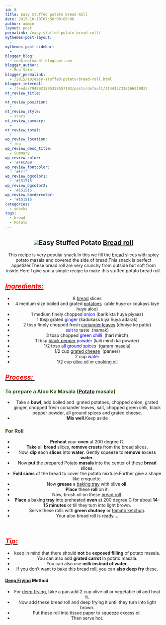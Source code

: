 ```yaml
---
id: 8
title: Easy Stuffed potato Bread Roll
date: 2015-10-10T07:50:00+00:00
author: admin
layout: post
permalink: /easy-stuffed-potato-bread-roll/
mythemes-post-layout:
  - 
mythemes-post-sidebar:
  - 
blogger_blog:
  - cookingteach1.blogspot.com
blogger_author:
  - Rup Saini
blogger_permalink:
  - /2015/10/easy-stuffed-potato-bread-roll.html
blogger_internal:
  - /feeds/7948921895358557192/posts/default/3144157336166619822
nt_review_title:
  - 
nt_review_position:
  - 
nt_review_style:
  - stars
nt_review_summary:
  - 
nt_review_total:
  - 
wp_review_location:
  - top
wp_review_desc_title:
  - Summary
wp_review_color:
  - '#FFCA00'
wp_review_fontcolor:
  - '#fff'
wp_review_bgcolor1:
  - '#151515'
wp_review_bgcolor2:
  - '#151515'
wp_review_bordercolor:
  - '#151515'
categories:
  - snacks
tags:
  - bread
  - Potato
---
```

<div dir="ltr" style="text-align: left;">
  <div style="clear: both; text-align: center;">
  </p>
  
  <h2>
    <img class="size-medium wp-image-234 aligncenter" src="http://cookingteach.com/wp-content
  </h2>
  
  <h2>
    <span style="color: #990000; text-decoration: underline;">Easy Stuffed Potato <a title="Bread roll" href="http://en.wikipedia.org/wiki/Bread_roll" target="_blank" rel="wikipedia">Bread roll</a></span>
  </h2>
  
  <p>
    This recipe is very popular snack.In this we fill the <a class="zem_slink" title="Bread" href="http://en.wikipedia.org/wiki/Bread" target="_blank" rel="wikipedia">bread</a> slices with spicy potato masala and covered the side of bread.This snack is perfect appetizer.These bread roll are very crunchy from outside but soft from inside.Here I give you a simple recipe to make this stuffed potato bread roll.
  </p>
  
  <h2 style="text-align: left;">
    <i><u><span style="color: red;">Ingredients: </span></u></i>
  </h2>
  
  <ul>
    <li>
      8 <a title="Bread" href="http://en.wikipedia.org/wiki/Bread" target="_blank" rel="wikipedia">bread</a> slices
    </li>
    <li>
      4 medium size boiled and grated <a title="Potato" href="http://en.wikipedia.org/wiki/Potato" target="_blank" rel="wikipedia">potatoes</a>  (uble huye or kdukass kiye huye aloo)
    </li>
    <li>
      1 medium finely chopped <span style="color: blue;">onion</span> (barik kta huya piyaaz)
    </li>
    <li>
      1 tbsp grated <span style="color: blue;">ginger</span> (kadukass kiya huya adarak)
    </li>
    <li>
      2 tbsp finely chopped fresh <a title="Coriander" href="http://en.wikipedia.org/wiki/Coriander" target="_blank" rel="wikipedia">coriander leaves</a> (dhniye ke patte)
    </li>
    <li>
      <span style="color: blue;">salt</span> to taste  (namak)
    </li>
    <li>
      3 tbsp chopped <span style="color: blue;">green chilli </span> (hari mirch)
    </li>
    <li>
      1 tbsp <a title="Black pepper" href="http://en.wikipedia.org/wiki/Black_pepper" target="_blank" rel="wikipedia">black pepper</a> <span style="color: blue;">powder</span> (kali mirch ka powder)
    </li>
    <li>
      1/2 tbsp <span style="color: blue;">all ground spices</span>  (<a title="Garam masala" href="http://en.wikipedia.org/wiki/Garam_masala" target="_blank" rel="wikipedia">garam masala</a>)
    </li>
    <li>
      1/2 cup <a title="Grated cheese" href="http://en.wikipedia.org/wiki/Grated_cheese" target="_blank" rel="wikipedia">grated cheese</a>  (paneer)
    </li>
    <li>
      2 cup <span style="color: blue;">water</span>
    </li>
    <li>
      1/2 cup <a title="Olive oil" href="http://en.wikipedia.org/wiki/Olive_oil" target="_blank" rel="wikipedia">olive oil</a> or <a title="Cooking oil" href="http://en.wikipedia.org/wiki/Cooking_oil" target="_blank" rel="wikipedia">cooking oil</a>
    </li>
  </ul>
  
  <h2 style="text-align: left;">
    <i><u><span style="color: red;">Process: </span></u></i>
  </h2>
  
  <h3 style="text-align: left;">
    <span style="color: #274e13;">To prepare a Aloo Ka Masala (<a title="Potato" href="http://en.wikipedia.org/wiki/Potato" target="_blank" rel="wikipedia">Potato</a> masala) </span>
  </h3>
  
  <ul>
    <li>
      Take a <b>bowl</b>, add boiled and  grated potatoes, chopped onion, grated ginger, chopped fresh coriander leaves, salt, chopped green chlli, black pepper powder, all ground spices and grated cheese.
    </li>
    <li>
      <b>Mix well</b>.Keep aside
    </li>
  </ul>
  
  <h3 style="text-align: left;">
    <span style="color: #274e13;">For Roll </span>
  </h3>
  
  <ul>
    <li>
      <b>Preheat </b>your <b>oven</b> at 200 degree C.
    </li>
    <li>
      <b>Take</b> all <b>bread</b> slices, <b>remove crusts</b> from the bread slices.
    </li>
    <li>
      Now, <b>dip</b> each <b>slices</b> into <b>water</b>. Gently squeeze to<b> remove</b> excess<b> water</b>.
    </li>
    <li>
      Now<b> put</b> the prepared Potato <b>masala</b> into the center of these <b>bread</b> slices.
    </li>
    <li>
      <b>Fold sides</b> of the bread to cover the potato mixture.Further give a shape like croquette.
    </li>
    <li>
      Now<b> grease</b> a <a title="Sheet pan" href="http://en.wikipedia.org/wiki/Sheet_pan" target="_blank" rel="wikipedia">baking tray</a> with olive<b> oil</b>.
    </li>
    <li>
      <b>Place</b> these<b> roll</b> on it.
    </li>
    <li>
      Now, brush oil on these <a title="Bread roll" href="http://en.wikipedia.org/wiki/Bread_roll" target="_blank" rel="wikipedia">bread roll</a>.
    </li>
    <li>
      <b>Place</b> a baking<b> tray</b> into preheated <b>oven</b> at 200 degree C for about <b>14-15 minutes </b>or till they turn into light brown.
    </li>
    <li>
      Serve these rolls with <b>green chutney</b> or <a title="Ketchup" href="http://en.wikipedia.org/wiki/Ketchup" target="_blank" rel="wikipedia">tomato ketchup</a>.
    </li>
    <li>
      Your aloo bread roll is ready&#8230;.
    </li>
  </ul>
  
  <p>
    &nbsp;
  </p>
  
  <h2 style="text-align: left;">
    <i><u><span style="color: red;">Tip: </span></u></i>
  </h2>
  
  <ul>
    <li>
      keep in mind that there should <b>not</b> be <b>exposed filling</b> of potato masala.
    </li>
    <li>
      You can also add <b>grated carrot</b> in potato masala.
    </li>
    <li>
      You can also use <b>milk instead of water</b>.
    </li>
    <li>
      If you don&#8217;t want to bake this bread roll, you can <b>also deep fry</b> these.
    </li>
  </ul>
  
  <h4 style="text-align: left;">
    <a class="zem_slink" title="Deep frying" href="http://en.wikipedia.org/wiki/Deep_frying" target="_blank" rel="wikipedia">Deep Frying</a> Method
  </h4>
  
  <ul>
    <li>
      For <a title="Deep frying" href="http://en.wikipedia.org/wiki/Deep_frying" target="_blank" rel="wikipedia">deep frying</a>, take a pan add 2 cup olive oil or vegetable oil and heat it.
    </li>
    <li>
      Now add these bread roll and deep frying it until they turn into light brown.
    </li>
    <li>
      Put these roll into tissue paper to squeeze excess oil.
    </li>
    <li>
      Then serve hot.
    </li>
  </ul>
</p>